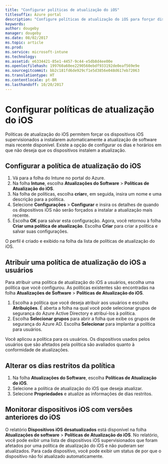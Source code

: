 ```yaml
---
title: "Configurar políticas de atualização do iOS"
titlesuffix: Azure portal
description: "Configure políticas de atualização do iOS para forçar dispositivos iOS supervisionados a instalarem automaticamente a atualização de software mais recente disponível."
keywords: 
author: dougeby
manager: dougeby
ms.date: 08/02/2017
ms.topic: article
ms.prod: 
ms.service: microsoft-intune
ms.technology: 
ms.assetid: e6334421-85e1-4457-9c44-e5db8d4ee00e
ms.openlocfilehash: 199760a60ee2290560ebdf933192de0eaf569e9e
ms.sourcegitcommit: bb2c181fd6de929cf1e5d3856e048d617eb72063
ms.translationtype: HT
ms.contentlocale: pt-BR
ms.lasthandoff: 10/20/2017
---
```

# <a name="configure-ios-update-policies"></a>Configurar políticas de atualização do iOS
Políticas de atualização do iOS permitem forçar os dispositivos iOS supervisionados a instalarem automaticamente a atualização de software mais recente disponível. Existe a opção de configurar os dias e horários em que não deseja que os dispositivos instalem a atualização.

## <a name="configure-the-ios-update-policy"></a>Configurar a política de atualização do iOS
1. Vá para a folha do Intune no portal do Azure.
2. Na folha **Intune**, escolha **Atualizações do Software** > **Políticas de Atualização do iOS**.
4. Na folha de políticas, escolha **criar**e, em seguida, insira um nome e uma descrição para a política.
5. Selecione **Configurações** > **Configurar** e insira os detalhes de quando os dispositivos iOS não serão forçados a instalar a atualização mais recente.
6. Escolha **OK** para salvar esta configuração. Agora, você retornou à folha **Criar uma política de atualização**. Escolha **Criar** para criar a política e salvar suas configurações.

O perfil é criado e exibido na folha da lista de políticas de atualização do iOS.

## <a name="assign-an-ios-update-policy-to-users"></a>Atribuir uma política de atualização do iOS a usuários
Para atribuir uma política de atualização do iOS a usuários, escolha uma política que você configurou. As políticas existentes são encontradas na folha **Atualizações de Software** > **Políticas de Atualização do iOS**.
1. Escolha a política que você deseja atribuir aos usuários e escolha **Atribuições**. É aberta a folha na qual você pode selecionar grupos de segurança do Azure Active Directory e atribuí-los à política.
2. Escolha **Selecionar grupos** para abrir a folha que exibe os grupos de segurança do Azure AD. Escolha **Selecionar** para implantar a política para usuários.

Você aplicou a política para os usuários. Os dispositivos usados pelos usuários que são afetados pela política são avaliados quanto à conformidade de atualizações.

## <a name="change-the-restricted-days-for-the-policy"></a>Alterar os dias restritos da política
1. Na folha **Atualizações do Software**, escolha **Políticas de Atualização do iOS**.
2. Selecione a política de atualização do iOS que deseja atualizar.
3. Selecione **Propriedades** e atualize as informações de dias restritos.

## <a name="monitor-ios-devices-with-older-ios-versions"></a>Monitorar dispositivos iOS com versões anteriores do iOS 
<!-- 1352223 -->
O relatório **Dispositivos iOS desatualizados** está disponível na folha **Atualizações de software** > **Políticas de Atualização do iOS**. No relatório, você pode exibir uma lista de dispositivos iOS supervisionados que foram afetados por uma política de atualização do iOS e não puderam ser atualizados. Para cada dispositivo, você pode exibir um status de por que o dispositivo não foi atualizado automaticamente.